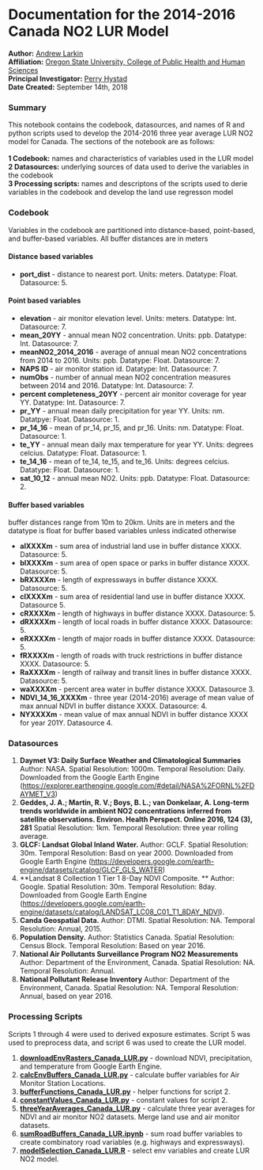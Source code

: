 # Documentation for the 2014-2016 Canada NO2 LUR Model #

**Author:** [Andrew Larkin](https://www.linkedin.com/in/andrew-larkin-525ba3b5/) <br>
**Affiliation:** [Oregon State University, College of Public Health and Human Sciences](https://health.oregonstate.edu/) <br>
**Principal Investigator:** [Perry Hystad](https://health.oregonstate.edu/people/perry-hystad) <br>
**Date Created:** September 14th, 2018

### Summary ###
This notebook contains the codebook, datasources, and names of R and python scripts used to develop the 2014-2016 three year average LUR NO2 model for Canada.  The sections of the notebook are as follows: <br> <br>
**1 Codebook:** names and characteristics of variables used in the LUR model <br>
**2 Datasources:** underlying sources of data used to derive the variables in the codebook <br>
**3 Processing scripts:** names and descriptons of the scripts used to derie variables in the codebook and develop the land use regresson model <br>

### Codebook ####

Variables in the codebook are partitioned into distance-based, point-based, and buffer-based variables. All buffer distances are in meters<br>

#### Distance based variables #### 
- **port_dist** - distance to nearest port. Units: meters. Datatype: Float. Datasource: 5.

#### Point based variables ####

- **elevation** - air monitor elevation level. Units: meters. Datatype: Int. Datasource: 7.
- **mean_20YY** - annual mean NO2 concentration. Units: ppb. Datatype: Int.  Datasource: 7.
- **meanNO2_2014_2016** - average of annual mean NO2 concentrations from 2014 to 2016. Units: ppb. Datatype: Float. Datasource: 7.
- **NAPS ID** - air monitor station id. Datatype: Int. Datasource: 7.
- **numObs** - number of annual mean NO2 concentration measures between 2014 and 2016. Datatype: Int.  Datasource: 7.
- **percent completeness_20YY** - percent air monitor coverage for year YY. Datatype: Int. Datasource: 7.
- **pr_YY** - annual mean daily precipitation for year YY. Units: nm. Datatpye: Float. Datasource: 1.
- **pr_14_16** - mean of pr_14, pr_15, and pr_16. Units: nm. Datatype: Float. Datasource: 1.
- **te_YY** - annual mean daily max temperature for year YY. Units: degrees celcius. Datatype: Float. Datasource: 1.
- **te_14_16** - mean of te_14, te_15, and te_16. Units: degrees celcius. Datatype: Float. Datasource: 1.
- **sat_10_12** - annual mean NO2. Units: ppb. Datatype: Float. Datasource: 2.

#### Buffer based variables #### 

buffer distances range from 10m to 20km.  Units are in meters and the datatype is float for buffer based variables unless indicated otherwise
- **alXXXXm** - sum area of industrial land use in buffer distance XXXX. Datasource: 5.
- **blXXXXm** - sum area of open space or parks in buffer distance XXXX. Datasource: 5.
- **bRXXXXm** - length of expressways in buffer distance XXXX. Datasource: 5.
- **clXXXXm** - sum area of residential land use in buffer distance XXXX. Datasource 5.
- **cRXXXXm** - length of highways in buffer distance XXXX. Datasource: 5. 
- **dRXXXXm** - length of local roads in buffer distance XXXX. Datasource: 5.
- **eRXXXXm** - length of major roads in buffer distance XXXX. Datasource: 5.
- **fRXXXXm** - length of roads with truck restrictions in buffer distance XXXX. Datasource: 5.
- **RaXXXXm** - length of railway and transit lines in buffer distance XXXX. Datasource: 5.
- **waXXXXm** - percent area water in buffer distance XXXX.  Datasource 3.
- **NDVI_14_16_XXXXm** - three year (2014-2016) average of mean value of max annual NDVI in buffer distance XXXX. Datasource: 4.
- **NYXXXXm** - mean value of max annual NDVI in buffer distance XXXX for year 201Y. Datasource 4.



### Datasources ###

1. **Daymet V3: Daily Surface Weather and Climatological Summaries**  Author: NASA.  Spatial Resolution: 1000m. Temporal Resolution: Daily. Downloaded from the Google Earth Engine (https://explorer.earthengine.google.com/#detail/NASA%2FORNL%2FDAYMET_V3) <br>
2. **Geddes, J. A.; Martin, R. V.; Boys, B. L.; van Donkelaar, A. Long-term trends worldwide in ambient NO2 concentrations inferred from satellite observations. Environ. Health Perspect. Online 2016, 124 (3), 281** Spatial Resolution: 1km.  Temporal Resolution: three year rolling average.  <br> 
3. **GLCF: Landsat Global Inland Water.** Author: GCLF.  Spatial Resolution: 30m.  Temporal Resolution: Basd on year 2000.  Downloaded from Google Earth Engine (https://developers.google.com/earth-engine/datasets/catalog/GLCF_GLS_WATER)
4. **Landsat 8 Collection 1 Tier 1 8-Day NDVI Composite. ** Author: Google.  Spatial Resolution: 30m.  Temporal Resolution: 8day.  Downloaded from Google Earth Engine (https://developers.google.com/earth-engine/datasets/catalog/LANDSAT_LC08_C01_T1_8DAY_NDVI).  
5. **Canda Geospatial Data.** Author: DTMI. Spatial Resolution: NA.  Temporal Resolution: Annual, 2015.
6. **Population Density.** Author: Statistics Canada.  Spatial Resolution: Census Block.  Temporal Resolution: Based on year 2016.
7. **National Air Pollutants Surveillance Program NO2 Measurements** Author: Department of the Environment, Canada.  Spatial Resolution: NA.  Temporal Resolution: Annual.
8. **National Pollutant Release Inventory** Author: Department of the Environment, Canada. Spatial Resolution: NA. Temporal Resolution: Annual, based on year 2016. 

### Processing Scripts ###

Scripts 1 through 4 were used to derived exposure estimates.  Script 5 was used to preprocess data, and script 6 was used to create the LUR model.

1. [**downloadEnvRasters_Canada_LUR.py**](https://github.com/larkinandy/Canada_NO2_LUR_14_16/blob/master/Processing%20Scripts/downloadEnvRasters_Canada_LUR.py) - download NDVI, precipitation, and temperature from Google Earth Engine.  
2. [**calcEnvBuffers_Canada_LUR.py**](https://github.com/larkinandy/Canada_NO2_LUR_14_16/blob/master/Processing%20Scripts/calcEnvBuffers_Canada_LUR.py) - calculate buffer variables for Air Monitor Station Locations.  
3. [**bufferFunctions_Canada_LUR.py**](https://github.com/larkinandy/Canada_NO2_LUR_14_16/blob/master/Processing%20Scripts/bufferFunctions_Canada_LUR.py) - helper functions for script 2.
4. [**constantValues_Canada_LUR.py**](https://github.com/larkinandy/Canada_NO2_LUR_14_16/blob/master/Processing%20Scripts/constantValues_Canada_LUR.py) - constant values for script 2.
5. [**threeYearAverages_Canada_LUR.py**](https://github.com/larkinandy/Canada_NO2_LUR_14_16/blob/master/Processing%20Scripts/threeYearAverages_Canada_LUR.ipynb) - calculate three year averages for NDVI and air monitor NO2 datasets. Merge land use and air monitor datasets.
6. [**sumRoadBuffers_Canada_LUR.ipynb**](https://github.com/larkinandy/Canada_NO2_LUR_14_16/blob/master/Processing%20Scripts/sumRoadBuffers_Canada_LUR.ipynb) - sum road buffer variables to create combinatory road variables (e.g. highways and expressways).
6. [**modelSelection_Canada_LUR.R**](https://github.com/larkinandy/Canada_NO2_LUR_14_16/blob/master/Processing%20Scripts/modelSelection_Canada_LUR.R) - select env variables and create LUR NO2 model.
